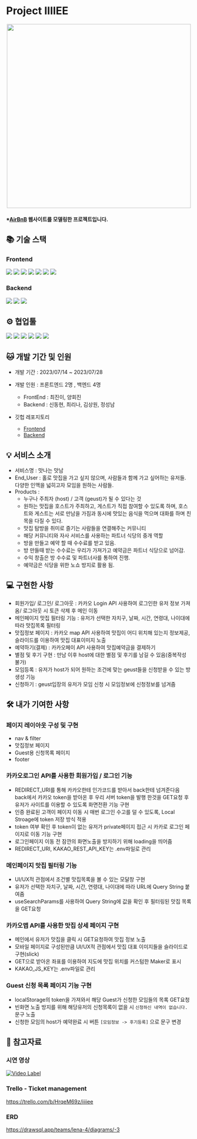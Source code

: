 # Project IIIIEE
<p align="center"><img src="https://github.com/wecode-bootcamp-korea/47-2nd-IIIIEE-backend/assets/131442242/dd857a7d-8799-4377-b5ce-7364d624f668" width="500"/></p>

#### \*[AirBnB](https://www.airbnb.com/) 웹사이트를 모델링한 프로젝트입니다.

## 📚 기술 스택
### Frontend
<img src="https://img.shields.io/badge/react-61DAFB?style=for-the-badge&logo=react&logoColor=black"> <img src="https://img.shields.io/badge/javascript-F7DF1E?style=for-the-badge&logo=javascript&logoColor=black"> <img src="https://img.shields.io/badge/html-E34F26?style=for-the-badge&logo=html5&logoColor=white"> <img src="https://img.shields.io/badge/css-1572B6?style=for-the-badge&logo=css3&logoColor=white"> <img src="https://img.shields.io/badge/styledcomponents-DB7093?style=for-the-badge&logo=styledcomponents&logoColor=white"> <img src="https://img.shields.io/badge/eslint-4B32C3?style=for-the-badge&logo=eslint&logoColor=white"> <img src="https://img.shields.io/badge/prettier-F7B93E?style=for-the-badge&logo=prettier&logoColor=black">
### Backend
<img src="https://img.shields.io/badge/javascript-F7DF1E?style=for-the-badge&logo=javascript&logoColor=black"> <img src="https://img.shields.io/badge/nodedotjs-339933?style=for-the-badge&logo=nodedotjs&logoColor=white"> <img src="https://img.shields.io/badge/mysql-4479A1?style=for-the-badge&logo=mysql&logoColor=white">

## ⚙️ 협업툴
<img src="https://img.shields.io/badge/git-F05032?style=for-the-badge&logo=git&logoColor=white"> <img src="https://img.shields.io/badge/github-181717?style=for-the-badge&logo=github&logoColor=white"> <img src="https://img.shields.io/badge/slack-4A154B?style=for-the-badge&logo=slack&logoColor=white"> <img src="https://img.shields.io/badge/trello-0052CC?style=for-the-badge&logo=trello&logoColor=white"> <img src="https://img.shields.io/badge/notion-000000?style=for-the-badge&logo=notion&logoColor=white"> <img src="https://img.shields.io/badge/visualstudiocode-007ACC?style=for-the-badge&logo=visualstudiocode&logoColor=white">

## 🐱 개발 기간 및 인원

- 개발 기간 : 2023/07/14 ~ 2023/07/28
  
- 개발 인원 : 프론트엔드 2명 , 백엔드 4명
  - FrontEnd : 최진이, 양회진
  - Backend : 신동현, 최리나, 김상원, 정성남

- 깃헙 레포지토리
  - [Frontend](https://github.com/wecode-bootcamp-korea/47-2nd-IIIIEE-frontend)
  - [Backend](https://github.com/wecode-bootcamp-korea/47-2nd-IIIIEE-backend)

## 💡 서비스 소개
- 서비스명 : 맛나는 맛남
- End_User : 홀로 맛집을 가고 싶지 않으며, 사람들과 함께 가고 싶어하는 유저들. 다양한 인맥을 넓히고자 모임을 원하는 사람들. 
- Products :
  - 누구나 주최자 (host) / 고객 (geust)가 될 수 있다는 것
  - 원하는 맛집을 호스트가 주최하고, 게스트가 직접 참여할 수 있도록 하며, 호스트와 게스트는 서로 만남을 가짐과 동시에 맛있는 음식을 먹으며 대화를 하며 친목을 다질 수 있다.
  - 맛집 탐방을 취미로 즐기는 사람들을 연결해주는 커뮤니티
  - 해당 커뮤니티와 자사 서비스를 사용하는 파트너 식당의 중개 역할
  - 방을 만들고 예약 할 때 수수료를 받고 있음. 
  - 방 만들때 받는 수수료는 우리가 가져가고 예약금은 파트너 식당으로 넘어감.
  - 수익 창출은 방 수수료 및 파트너사를 통하여 진행.
  - 예약금은 식당을 위한 노쇼 방지로 활용 됨.
    
## 💻 구현한 사항
- 회원가입/ 로그인/ 로그아웃 : 카카오 Login API 사용하여 로그인한 유저 정보 가져옴/ 로그아웃 시 토큰 삭제 후 메인 이동
- 메인페이지 맛집 필터링 기능 : 유저가 선택한 자치구, 날짜, 시간, 연령대, 나이대에 따라 맛집목록 필터링
- 맛집정보 페이지 : 카카오 map API 사용하여 맛집이 어디 위치해 있는지 정보제공, 슬라이드를 이용하여 맛집 대표이미지 노출
- 예약하기(결제) : 카카오페이 API 사용하여 맛집예약금을 결제하기
- 별점 및 후기 구현 : 만남 이후 host에 대한 별점 및 후기를 남길 수 있음(중복작성 불가)
- 모임등록 : 유저가 host가 되어 원하는 조건에 맞는 geust들을 신청받을 수 있는 방 생성 기능
- 신청하기 : geust입장의 유저가 모임 신청 시 모임정보에 신청정보를 넘겨줌

## 🛠 내가 기여한 사항
### 페이지 레이아웃 구성 및 구현
- nav & filter
- 맛집정보 페이지
- Guest용 신청목록 페이지
- footer

### 카카오로그인 API를 사용한 회원가입 / 로그인 기능
- REDIRECT_URI를 통해 카카오한테 인가코드를 받아서 back한테 넘겨준다음 back에서 카카오 token을 받아온 후 우리 서버 token을 발행 한것을 GET요청 후 
  유저가 사이트를 이용할 수 있도록 화면전환 기능 구현
- 인증 완료된 고객이 페이지 이동 시 매번 로그인 수고를 덜 수 있도록, Local Stroage에 token 저장 방식 적용
- token 여부 확인 후 token이 없는 유저가 private페이지 접근 시 카카로 로그인 페이지로 이동 기능 구현
- 로그인페이지 이동 전 잠깐의 화면노출을 방지하기 위해 loading을 띄어줌
- REDIRECT_URI, KAKAO_REST_API_KEY는 .env파일로 관리

### 메인페이지 맛집 필터링 기능
- UI/UX적 관점에서 조건별 맛집목록을 볼 수 있는 모달창 구현
- 유저가 선택한 자치구, 날짜, 시간, 연령대, 나이대에 따라 URL에 Query String 붙여줌
- useSearchParams를 사용하여 Query String에 값을 확인 후 필터링된 맛집 목록을 GET요청

### 카카오맵 API를 사용한 맛집 상세 페이지 구현
- 메인에서 유저가 맛집을 클릭 시 GET요청하여 맛집 정보 노출
- 모바일 페이지로 구성된만큼 UI/UX적 관점에서 맛집 대표 이미지들을 슬라이드로 구현(slick)
- GET으로 받아온 좌표를 이용하여 지도에 맛집 위치를 커스텀한 Maker로 표시
- KAKAO_JS_KEY는 .env파일로 관리

### Guest 신청 목록 페이지 기능 구현
- localStorage의 token을 가져와서 해당 Guest가 신청한 모임들의 목록 GET요청
- 빈화면 노출 방지를 위해 해당유저의 신청목록이 없을 시 `신청하신 내역이 없습니다.` 문구 노출
- 신청한 모임의 host가 예약완료 시 버튼 `[모임정보 -> 후기등록]` 으로 문구 변경


## 📑 참고자료

### 시연 영상<br />
[![Video Label](http://img.youtube.com/vi/rx7zdgdbR0s/0.jpg)](https://youtu.be/rx7zdgdbR0s)

### Trello - Ticket management</br>
https://trello.com/b/HrqeM69z/iiiiee

### ERD</br>
https://drawsql.app/teams/lena-4/diagrams/-3

